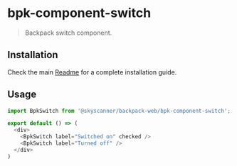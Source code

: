 # bpk-component-switch

> Backpack switch component.

## Installation

Check the main [Readme](https://github.com/skyscanner/backpack#usage) for a complete installation guide.

## Usage

```js
import BpkSwitch from '@skyscanner/backpack-web/bpk-component-switch';

export default () => (
  <div>
    <BpkSwitch label="Switched on" checked />
    <BpkSwitch label="Turned off" />
  </div>
)
```